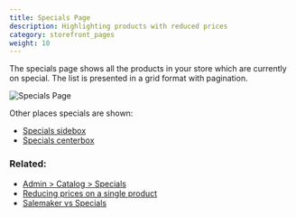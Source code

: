 ```yaml
---
title: Specials Page
description: Highlighting products with reduced prices 
category: storefront_pages
weight: 10
---
```


The specials page shows all the products in your store which are currently on special.  The list is presented in a grid format with pagination. 

![Specials Page](/images/specials_page.png)

Other places specials are shown: 
- [Specials sidebox](/user/sideboxes/sidebox_list/#specials)
- [Specials centerbox](/user/template/centerboxes/)

### Related: 

- [Admin > Catalog > Specials](/user/admin_pages/catalog/specials/)
- [Reducing prices on a single product](/user/products/special_products/)
- [Salemaker vs Specials](/user/miscellaneous/salemaker_vs_specials/)
